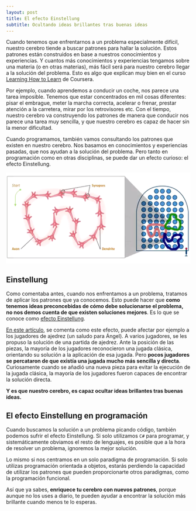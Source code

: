 ```yaml
---
layout: post
title: El efecto Einstellung
subtitle: Ocultando ideas brillantes tras buenas ideas
---
```


Cuando tenemos que enfrentarnos a un problema especialmente difícil, nuestro cerebro tiende a buscar patrones para hallar la solución. Estos patrones están construidos en base a nuestros conocimientos y experiencias. Y cuantos más conocimientos y experiencias tengamos sobre una materia (o en otras materias), más fácil será para nuestro cerebro llegar a la solución del problema. Esto es algo que explican muy bien en el curso [Learning How to Learn](https://www.coursera.org/learn/learning-how-to-learn) de Coursera.

Por ejemplo, cuando aprendemos a conducir un coche, nos parece una tarea imposible. Tenemos que estar concentrados en mil cosas diferentes: pisar el embrague, meter la marcha correcta, acelerar o frenar, prestar atención a la carretera, mirar por los retrovisores etc. Con el tiempo, nuestro cerebro va construyendo los patrones de manera que conducir nos parece una tarea muy sencilla, y que nuestro cerebro es capaz de hacer sin la menor dificultad.

Cuando programamos, también vamos consultando los patrones que existen en nuestro cerebro. Nos basamos en conocimientos y experiencias pasadas, que nos ayudan a la solución del problema. Pero tanto en programación como en otras disciplinas, se puede dar un efecto curioso: el efecto Einstellung.

![patrones](/img/posts/2016/chunks.PNG)

## Einstellung

Como comentaba antes, cuando nos enfrentamos a un problema, tratamos de aplicar los patrones que ya conocemos. Esto puede hacer que **como tenemos ideas preconcebidas de cómo debe solucionarse el problema, no nos demos cuenta de que existen soluciones mejores**. Es lo que se conoce como  [efecto Einstellung](https://en.wikipedia.org/wiki/Einstellung_effect "Enlace a Wikipedia"). 

[En este artículo](http://deludoscachorum.blogspot.com.es/2014/04/el-efecto-einstellung.html "Enlace a efecto einstellung"), se comenta como este efecto, puede afectar por ejemplo a los jugadores de ajedrez (un saludo para Ángel). A varios jugadores, se les propuso la solución de una partida de ajedrez. Ante la posición de las piezas, la mayoría de los jugadores reconocieron una jugada clásica, orientando su solución a la aplicación de esa jugada. Pero **pocos jugadores se percataron de que existía una jugada mucho más sencilla y directa**. Curiosamente cuando se añadió una nueva pieza para evitar la ejecución de la jugada clásica, la mayoría de los jugadores fueron capaces de encontrar la solución directa.

**Y es que nuestro cerebro, es capaz ocultar ideas brillantes tras buenas ideas.**


## El efecto Einstellung en programación

Cuando buscamos la solución a un problema picando código, también podemos sufrir el efecto Einstellung. Si solo utilizamos `C#` para programar, y sistemáticamente obviamos el resto de lenguajes, es posible que a la hora de resolver un problema, ignoremos la mejor solución.  

Lo mismo si nos centramos en un solo paradigma de programación. Si solo utilizas programación orientada a objetos, estarás perdiendo la capacidad de utilizar los patrones que pueden proporcionarte otros paradigmas, como la programación funcional.

Así que ya sabes, **enriquece tu cerebro con nuevos patrones**, porque aunque no los uses a diario, te pueden ayudar a encontrar la solución más brillante cuando menos te lo esperas.






 
